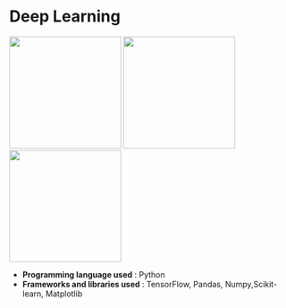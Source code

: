 # **Deep Learning**

<img src="https://www.gstatic.com/devrel-devsite/prod/v8332a5cec2b627575422eb634078b4a9892f3eac6f9006e54b6e9bbf0bfda91f/tensorflow/images/lockup.svg" width="200"/> <img src="https://matplotlib.org/_static/logo_light.svg" width="200"/> <img src="https://pandas.pydata.org/static/img/pandas_white.svg" width="200"/>

- **Programming language used** : Python
- **Frameworks and libraries used** : TensorFlow, Pandas, Numpy,Scikit-learn, Matplotlib

